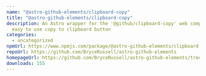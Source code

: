 ```yaml
---
name: "@astro-github-elements/clipboard-copy"
title: "@astro-github-elements/clipboard-copy"
description: An Astro wrapper for the '@github/clipboard-copy' web component, an
  easy to use copy to clipboard button
categories:
  - uncategorized
npmUrl: https://www.npmjs.com/package/@astro-github-elements/clipboard-copy
repoUrl: https://github.com/BryceRussell/astro-github-elements
homepageUrl: https://github.com/BryceRussell/astro-github-elements/tree/main/packages/clipboard-copy#readme
downloads: 155
---
```

